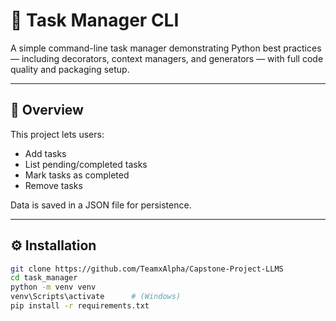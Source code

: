 # 🧾 Task Manager CLI

A simple command-line task manager demonstrating Python best practices — including decorators, context managers, and generators — with full code quality and packaging setup.

---

## 🚀 Overview
This project lets users:
- Add tasks
- List pending/completed tasks
- Mark tasks as completed
- Remove tasks

Data is saved in a JSON file for persistence.

---

## ⚙️ Installation

```bash
git clone https://github.com/TeamxAlpha/Capstone-Project-LLMS
cd task_manager
python -m venv venv
venv\Scripts\activate      # (Windows)
pip install -r requirements.txt
